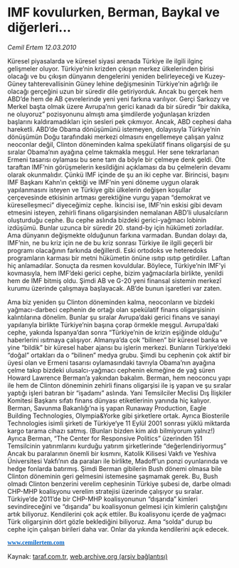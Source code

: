 # IMF kovulurken, Berman, Baykal ve diğerleri...

*Cemil Ertem 12.03.2010*

<div class="yazi"><p>Küresel piyasalarda ve küresel siyasi arenada Türkiye ile ilgili ilginç gelişmeler oluyor. Türkiye’nin krizden çıkışın merkez ülkelerinden birisi olacağı ve bu çıkışın dünyanın dengelerini yeniden belirleyeceği ve Kuzey-Güney tahterevallisinin Güney lehine değişmesinin Türkiye’nin ağırlığı ile olacağı gerçeğini uzun bir süredir dile getiriyorduk. Ancak bu gerçek hem ABD’de hem de AB çevrelerinde yeni yeni farkına varılıyor. Gerçi Sarkozy ve Merkel başta olmak üzere Avrupa’nın gerici kanadı da bir süredir “bir dakika, ne oluyoruz” pozisyonunu almıştı ama şimdilerde yoğunlaşan krizden başlarını kaldıramadıkları için sesleri pek çıkmıyor. Ancak, ABD cephesi daha hareketli. ABD’de Obama dönüşümünü istemeyen, dolayısıyla Türkiye’nin dönüşümün Doğu tarafındaki merkezi olmasını engellemeye çalışan yalnız neoconlar değil, Clinton döneminden kalma spekülatif finans oligarşisi de şu sıralar Obama’nın ayağına çelme takmakla meşgul. Her sene tekrarlanan Ermeni tasarısı oylaması bu sene tam da böyle bir çelmeye denk geldi. Öte taraftan IMF’nin görüşmelerin kesildiğini açıklaması da bu çelmelerin devamı olarak okunmalıdır. Çünkü IMF içinde de şu an iki cephe var. Birincisi, başını IMF Başkanı Kahn’ın çektiği ve IMF’nin yeni döneme uygun olarak yapılanmasını isteyen ve Türkiye gibi ülkelerin değişen koşullar çerçevesinde etkisinin artması gerektiğine vurgu yapan “demokrat ve küreselleşmeci” diyeceğimiz cephe. İkincisi ise, IMF’nin eskisi gibi devam etmesini isteyen, zehirli finans oligarşisinden nemalanan ABD’li ulusalcıların oluşturduğu cephe. Bu cephe aslında bizdeki gerici-yağmacı lobinin izdüşümü. Bunlar uzunca bir süredir 20. stand-by için hükümeti zorladılar. Ama dünyanın değişmekte olduğunun farkına varmadan. Bundan dolayı da, IMF’nin, ne bu kriz için ne de bu kriz sonrası Türkiye ile ilgili geçerli bir programı olacağının farkında değillerdi. Eski ortodoks ve heteredoks programların karması bir metni hükümetin önüne ısıtıp ısıtıp getirdiler. Laftan hiç anlamadılar. Sonuçta da resmen kovuldular. Böylece, Türkiye’nin IMF’yi kovmasıyla, hem IMF’deki gerici cephe, bizim yağmacılarla birlikte, yenildi hem de IMF bitmiş oldu. Şimdi AB ve G-20 yeni finansal sistemin merkezî kurumu üzerinde çalışmaya başlayacak. AB’de bunun işaretleri var zaten.</p>
<p>Ama biz yeniden şu Clinton döneminden kalma, neoconların ve bizdeki yağmacı-darbeci cephenin de ortağı olan spekülatif finans oligarşisinin kalıntılarına dönelim. Bunlar şu sıralar Avrupa’daki gerici finans ve sanayi yapılarıyla birlikte Türkiye’nin başına çorap örmekle meşgul. Avrupa’daki cephe, yakında İspanya’dan sonra “Türkiye’nin de krizin eşiğinde olduğu” haberlerini ısıtmaya çalışıyor. Almanya’da çok “bilinen” bir küresel banka ve yine “bildik” bir küresel haber ajansı bu işlerin merkezi. Bunların Türkiye’deki “doğal” ortakları da o “bilinen” medya grubu. Şimdi bu cephenin çok aktif bir üyesi olan ve Ermeni tasarısı oylamasındaki tavrıyla Obama’nın ayağına çelme takıp bizdeki ulusalcı-yağmacı cephenin ekmeğine de yağ süren Howard Lawrence Berman’a yakından bakalım. Berman, hem neoconcu yapı ile hem de Clinton döneminin zehirli finans oligarşisi ile iş yapan ve şu sıralar yaptığı işleri batıran bir “işadamı” aslında. Yani Temsilciler Meclisi Dış İlişkiler Komitesi Başkanı sıfatı finans dünyası etiketlerinin yanında hiç kalıyor. Berman, Savunma Bakanlığı’na iş yapan Runaway Production, Eagle Building Technologies, Olympia&amp;Yorke gibi şirketlere ortak. Ayrıca Biosterile Technologies isimli şirketi de Türkiye‘ye 11 Eylül 2001 sonrası yüklü miktarda kargo tarama cihazı satmış. (Bunları bizden kim aldı bilmiyorum yalnız!) Ayrıca Berman, “The Center for Responsive Politics” üzerinden 151 Temsilcinin yatırımlarını kurduğu yatırım şirketlerinde “değerlendiriyormuş” Ancak bu paralarının önemli bir kısmını, Katolik Kilisesi Vakfı ve Yeshiva Üniversitesi Vakfı’nın da paraları ile birlikte, Madoff’un ponzi oyunlarında ve hedge fonlarda batırmış. Şimdi Berman gibilerin Bush dönemi olmasa bile Clinton döneminin geri gelmesini istemesine şaşmamak gerek. Bu, Bush olmadı Clinton benzerini verelim cephesinin Türkiye şubesi de, darbe olmadı CHP-MHP koalisyonu verelim stratejisi üzerinde çalışıyor şu sıralar. Türkiye’de 2011’de bir CHP-MHP koalisyonunun “dışarıda” kimleri sevindireceğini ve “dışarıda” bu koalisyonun gelmesi için kimlerin çalıştığını artık biliyoruz. Kendilerini çok açık ettiler. Bu koalisyonu içerde de yağmacı Türk oligarşinin dört gözle beklediğini biliyoruz. Ama “solda” durup bu cephe için çalışan birileri daha var. Onlar da yıkında kendilerini açık edecek.<br/><span lang="EN"></span></p>
<p><a href="http://www.cemilertem.com/"><b><u><font color="#0066cc" face="Times New Roman"><font color="#0066cc" face="Times New Roman"><font color="#0066cc" face="Times New Roman"><span lang="EN">www.cemilertem.com</span></font></font></font></u></b></a></p>
</div>

Kaynak: [taraf.com.tr](http://www.taraf.com.tr:80/makale/10413.htm), [web.archive.org (arşiv bağlantısı)](http://web.archive.org/web/20100315083452/http://www.taraf.com.tr:80/makale/10413.htm)
